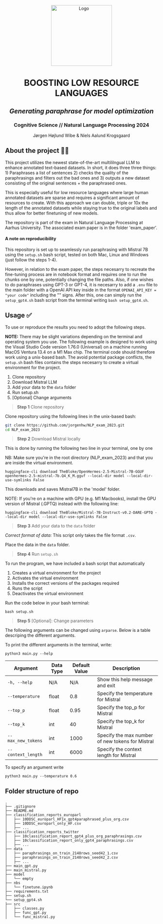 <!-- PROJECT LOGO -->
<br />
<p align="center">
  <a href="https://i.imgur.com/20I4D5w.png">
    <img src="https://i.imgur.com/20I4D5w.png" alt="Logo" width=200 height=200>
  </a>
  
  <h1 align="center">BOOSTING LOW RESOURCE LANGUAGES</h1> 
  <h2 align="center"><i>Generating paraphrase for model optimization</i></h2> 
  <h3 align="center">Cognitive Science // Natural Language Processing 2024</h3>


  <p align="center">
    Jørgen Højlund Wibe & Niels Aalund Krogsgaard
  </p>
</p>


<!-- ABOUT THE PROJECT -->
## About the project 🤷‍♂️
This project utilizes the newest state-of-the-art multililngual LLM to enhance annotated text-based datasets. In short, it does three three things: 1) Paraphrases a list of sentences 2) checks the quality of the paraphrasings and filters out the bad ones and 3) outputs a new dataset consisting of the original sentences + the paraphrased ones.

This is especially useful for low resource languages where large human annotated datasets are sparse and requires a significant amount of resources to create. With this approach we can double, triple or 10x the length of the annotated datasets while staying true to the original labels and thus allow for better finetuning of new models. 

The repository is part of the exam in Natural Language Processing at Aarhus University. The associated exam paper is in the folder 'exam_paper'.

<!-- ABOUT THE PROJECT -->
#### A note on reproducibility
This repository is set up to seamlessly run paraphrasing with Mistral 7B using the `setup.sh` bash script, tested on both Mac, Linux and Windows (just follow the steps 1-4). 

However, in relation to the exam paper, the steps necesarry to recreate the fine-tuning process are in notebook format and requires one to run the chunks one by one, potentially changing the file paths. Also, if one wishes to do paraphrases using GPT-3 or GPT-4, it is necesarry to add a `.env` file to the main folder with a OpenAI API key inside in the format `OPENAI_API_KEY = "your code"` including the "" signs. After this, one can simply run the `setup_gpt4.sh` bash script from the terminal writing `bash setup_gpt4.sh`.

<!-- USAGE -->
## Usage ✅
To use or reproduce the results you need to adopt the following steps.

**NOTE:** There may be slight variations depending on the terminal and operating system you use. The following example is designed to work using the Visual Studio Code version 1.76.0 (Universal) on a machine running MacOS Ventura 13.4 on a M1 Max chip. The terminal code should therefore work using a unix-based bash. The avoid potential package conflicts, the ```setup.sh``` bash files contains the steps necesarry to create a virtual environment for the project.

1. Clone repository
2. Download Mistral LLM
3. Add your data to the ```data``` folder
4. Run setup.sh
5. [Optional] Change arguments

> **Step 1** Clone repository

Clone repository using the following lines in the unix-based bash:

```bash
git clone https://github.com/jorgenhw/NLP_exam_2023.git
cd NLP_exam_2023
```

> **Step 2** Download Mistral locally

This is done by running the following two line in your terminal, one by one

NB: Make sure you're in the root directory (NLP_exam_2023) and that you are inside the virtual environment.

```
huggingface-cli download TheBloke/OpenHermes-2.5-Mistral-7B-GGUF openhermes-2.5-mistral-7b.Q4_K_M.gguf --local-dir model --local-dir-use-symlinks False
```

This downloads and saves Mistral7B in the 'model' folder.

NOTE: If you're on a machine with GPU (e.g. M1 Macbooks), install the GPU version of Mistral (.GPTQ) instead with the following line:

```
huggingface-cli download TheBloke/Mistral-7B-Instruct-v0.2-DARE-GPTQ --local-dir model --local-dir-use-symlinks False
```

> **Step 3** Add your data to the ```data``` folder

*Correct format of data:*
This script only takes the file format ```.csv```.

Place the data in the ```data``` folder.

> **Step 4** Run ```setup.sh```

To run the program, we have included a bash script that automatically

1. Creates a virtual environment for the project
2. Activates the virtual environment
3. Installs the correct versions of the packages required
4. Runs the script
5. Deactivates the virtual environment

Run the code below in your bash terminal:

```
bash setup.sh
```

> **Step 5** [Optional]: Change parameters

The following arguments can be changed using ```arparse```. Below is a table descriping the different arguments.

To print the different arguments in the terminal, write:
```
python3 main.py --help
```

| Argument                | Data Type | Default Value                                                         | Description                                                                                         |
|-------------------------|-----------|-----------------------------------------------------------------------|-----------------------------------------------------------------------------------------------------|
| `-h, --help`            | N/A       | N/A                                                                   | Show this help message and exit                                                                     |
| `--temperature`         | float     | 0.8                                                                   | Specify the temperature for Mistral                                                                 |
| `--top_p`               | float     | 0.95                                                                  | Specify the top_p for Mistral                                                                       |
| `--top_k`               | int       | 40                                                                    | Specify the top_k for Mistral                                                                       |
| `--max_new_tokens`      | int       | 1000                                                                  | Specify the max number of new tokens for Mistral                                                    |
| `--context_length`      | int       | 6000                                                                  | Specify the context length for Mistral                                                              |

To specify an argument write

```
python3 main.py --temperature 0.6
```

## Folder structure of repo

```
.
├── .gitignore
├── README.md
├── classification_reports_europarl
│   ├── 10DDSC_europarl_HF1x_gpt4paraphrased_plus_org.csv
│   ├── 10DDSC_europarl_only_HF.csv
│   ├── ...
├── classification_reports_twitter
│   ├── 10classification_report_gpt4_plus_org_paraphrasings.csv
│   ├── 10classification_report_only_gpt4_paraphrasings.csv
│   ├── ...
├── data
│   ├── paraphrasings_on_train_2148rows_seed42_1.csv
│   ├── paraphrasings_on_train_2148rows_seed42_2.csv
│   ├── ...
├── main_gpt.py
├── main_mistral.py
├── model
│   └── empty
├── nbs
│   └── finetune.ipynb
├── requirements.txt
├── setup.sh
└── setup_gpt4.sh
├── src
│   ├── classes.py
│   ├── func_gpt.py
│   └── func_mistral.py
```

